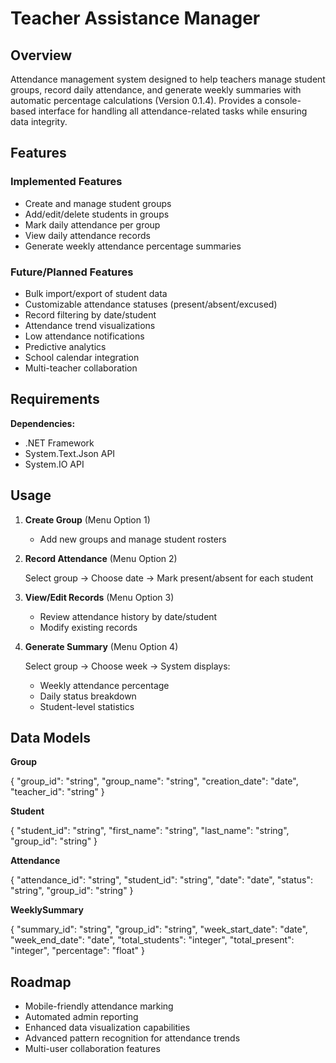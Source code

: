 # Teacher Assistance Manager

## Overview
Attendance management system designed to help teachers manage student groups, record daily attendance, and generate weekly summaries with automatic percentage calculations (Version 0.1.4). Provides a console-based interface for handling all attendance-related tasks while ensuring data integrity.

## Features

### Implemented Features
- Create and manage student groups
- Add/edit/delete students in groups
- Mark daily attendance per group
- View daily attendance records
- Generate weekly attendance percentage summaries

### Future/Planned Features
* Bulk import/export of student data
* Customizable attendance statuses (present/absent/excused)
* Record filtering by date/student
* Attendance trend visualizations
* Low attendance notifications
* Predictive analytics
* School calendar integration
* Multi-teacher collaboration

## Requirements
**Dependencies:**
- .NET Framework
- System.Text.Json API
- System.IO API

## Usage
1. **Create Group** (Menu Option 1)
   - Add new groups and manage student rosters

2. **Record Attendance** (Menu Option 2)
   
   Select group → Choose date → Mark present/absent for each student
   

3. **View/Edit Records** (Menu Option 3)
   - Review attendance history by date/student
   - Modify existing records

4. **Generate Summary** (Menu Option 4)
   
   Select group → Choose week → System displays:
   - Weekly attendance percentage
   - Daily status breakdown
   - Student-level statistics
   

## Data Models

**Group**

{
  "group_id": "string",
  "group_name": "string",
  "creation_date": "date",
  "teacher_id": "string"
}


**Student**

{
  "student_id": "string",
  "first_name": "string",
  "last_name": "string",
  "group_id": "string"
}


**Attendance**

{
  "attendance_id": "string",
  "student_id": "string",
  "date": "date",
  "status": "string",
  "group_id": "string"
}


**WeeklySummary**

{
  "summary_id": "string",
  "group_id": "string",
  "week_start_date": "date",
  "week_end_date": "date",
  "total_students": "integer",
  "total_present": "integer",
  "percentage": "float"
}


## Roadmap
- Mobile-friendly attendance marking
- Automated admin reporting
- Enhanced data visualization capabilities
- Advanced pattern recognition for attendance trends
- Multi-user collaboration features